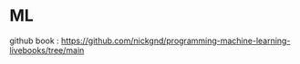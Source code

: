 # ML
github book : https://github.com/nickgnd/programming-machine-learning-livebooks/tree/main



 
